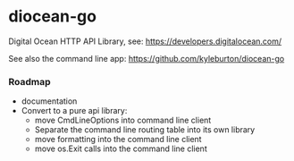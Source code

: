 diocean-go
==========

Digital Ocean HTTP API Library, see: https://developers.digitalocean.com/

See also the command line app: https://github.com/kyleburton/diocean-go


### Roadmap

- documentation
- Convert to a pure api library:
    - move CmdLineOptions into command line client
    - Separate the command line routing table into its own library
    - move formatting into the command line client
    - move os.Exit calls into the command line client

